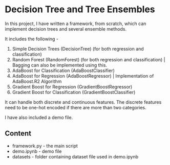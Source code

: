 # Decision Tree and Tree Ensembles
In this project, I have written a framework, from scratch, which can implement decision trees and several ensemble methods.

It includes the following -
1) Simple Decision Trees (DecisionTree) (for both regression and classification)
2) Random Forest (RandomForest) (for both regression and classification) | Bagging can also be implemented using this.
3) AdaBoost for Classification (AdaBoostClassifier)
4) AdaBoost for Regression (AdaBoostRegressor) | Implementation of AdaBoost.R2 Algorithm
5) Gradient Boost for Regression (GradientBoostRegressor)
6) Gradient Boost for Classification (GradientBoostClassifier)

It can handle both discrete and continuous features. The discrete features need to be one-hot encoded if there are more than two categories.

I have also included a demo file. 

## Content
- framework.py - the main script
- demo.ipynb - demo file
- datasets - folder containing dataset file used in demo.ipynb
